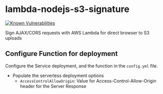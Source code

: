 # lambda-nodejs-s3-signature

[![Known Vulnerabilities](https://snyk.io/test/github/lantrix/lambda-nodejs-s3-signature/badge.svg?targetFile=package.json)](https://snyk.io/test/github/lantrix/lambda-nodejs-s3-signature?targetFile=package.json)

Sign AJAX/CORS requests with AWS Lambda for direct browser to S3 uploads

## Configure Function for deployment

Configure the Service deployment, and the function in the `config.yml` file.

 * Populate the serverless deployment options
    - `AccessControlAllowOrigin`: Value for Access-Control-Allow-Origin header for the Server Response
